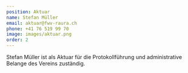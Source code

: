```yaml
---
position: Aktuar
name: Stefan Müller
email: aktuar@fwv-raura.ch
phone: +41 76 519 99 70
image: images/aktuar.png
order: 2
---
```


Stefan Müller ist als Aktuar für die Protokollführung und administrative Belange des Vereins zuständig.

